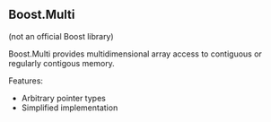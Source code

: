 ## Boost.Multi

(not an official Boost library)

Boost.Multi provides multidimensional array access to contiguous or regularly contigous memory.

Features:

* Arbitrary pointer types
* Simplified implementation
